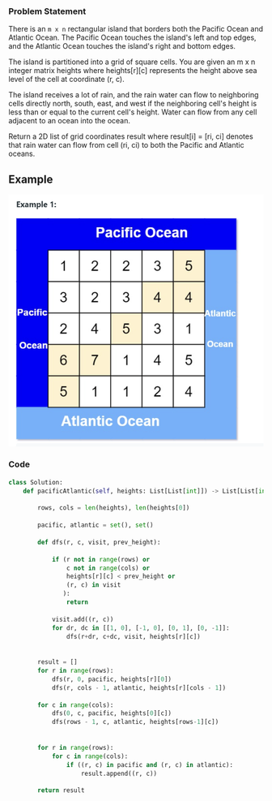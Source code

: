### Problem Statement

There is an `m x n` rectangular island that borders both the Pacific Ocean and Atlantic Ocean. The Pacific Ocean touches the island's left and top edges, and the Atlantic Ocean touches the island's right and bottom edges.

The island is partitioned into a grid of square cells. You are given an m x n integer matrix heights where heights[r][c] represents the height above sea level of the cell at coordinate (r, c).

The island receives a lot of rain, and the rain water can flow to neighboring cells directly north, south, east, and west if the neighboring cell's height is less than or equal to the current cell's height. Water can flow from any cell adjacent to an ocean into the ocean.

Return a 2D list of grid coordinates result where result[i] = [ri, ci] denotes that rain water can flow from cell (ri, ci) to both the Pacific and Atlantic oceans.

## Example

![pacific_atlantic_water_flow](/Leetcode/images/pacific_atlantic_water_flow.png?raw=true "Pacific Atlantic Water Flow")

### Code

```python
class Solution:
    def pacificAtlantic(self, heights: List[List[int]]) -> List[List[int]]:

        rows, cols = len(heights), len(heights[0])

        pacific, atlantic = set(), set()

        def dfs(r, c, visit, prev_height):

            if (r not in range(rows) or
                c not in range(cols) or
                heights[r][c] < prev_height or
                (r, c) in visit
               ):
                return

            visit.add((r, c))
            for dr, dc in [[1, 0], [-1, 0], [0, 1], [0, -1]]:
                dfs(r+dr, c+dc, visit, heights[r][c])


        result = []
        for r in range(rows):
            dfs(r, 0, pacific, heights[r][0])
            dfs(r, cols - 1, atlantic, heights[r][cols - 1])

        for c in range(cols):
            dfs(0, c, pacific, heights[0][c])
            dfs(rows - 1, c, atlantic, heights[rows-1][c])


        for r in range(rows):
            for c in range(cols):
                if ((r, c) in pacific and (r, c) in atlantic):
                    result.append((r, c))

        return result
```
